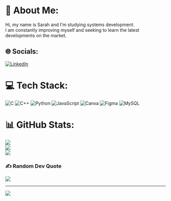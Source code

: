 # 💫 About Me:
Hi, my name is Sarah and I'm studying systems development. <br>I am constantly improving myself and seeking to learn the latest developments on the market.<br>
 
 
## 🌐 Socials:
[![LinkedIn](https://img.shields.io/badge/LinkedIn-%230077B5.svg?logo=linkedin&logoColor=white)]([www.linkedin.com/in/sarah-da-silva-dos-santos-17835525a)
 
# 💻 Tech Stack:
![C](https://img.shields.io/badge/c-%2300599C.svg?style=for-the-badge&logo=c&logoColor=white) ![C++](https://img.shields.io/badge/c++-%2300599C.svg?style=for-the-badge&logo=c%2B%2B&logoColor=white) ![Python](https://img.shields.io/badge/python-3670A0?style=for-the-badge&logo=python&logoColor=ffdd54) ![JavaScript](https://img.shields.io/badge/javascript-%23323330.svg?style=for-the-badge&logo=javascript&logoColor=%23F7DF1E) ![Canva](https://img.shields.io/badge/Canva-%2300C4CC.svg?style=for-the-badge&logo=Canva&logoColor=white) ![Figma](https://img.shields.io/badge/figma-%23F24E1E.svg?style=for-the-badge&logo=figma&logoColor=white) ![MySQL](https://img.shields.io/badge/mysql-%2300000f.svg?style=for-the-badge&logo=mysql&logoColor=white) 
# 📊 GitHub Stats:
![](https://github-readme-stats.vercel.app/api?username=ssarahsant&theme=dark&hide_border=false&include_all_commits=false&count_private=false)<br/>
![](https://github-readme-streak-stats.herokuapp.com/?user=ssarahsant&theme=dark&hide_border=false)<br/>
![](https://github-readme-stats.vercel.app/api/top-langs/?username=ssarahsant&theme=dark&hide_border=false&include_all_commits=false&count_private=false&layout=compact)
 
### ✍️ Random Dev Quote
![](https://quotes-github-readme.vercel.app/api?type=horizontal&theme=radical)
 
---
[![](https://visitcount.itsvg.in/api?id=ssarahsant&icon=2&color=5)](https://visitcount.itsvg.in)
 
<!-- Proudly created with GPRM ( https://gprm.itsvg.in ) -->
